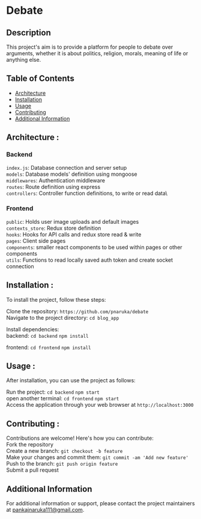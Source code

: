 # Debate

## Description
This project's aim is to provide a platform for people to debate over arguments, whether it is about politics, religion, morals, meaning of life or anything else.

## Table of Contents
- [Architecture](#architecture)
- [Installation](#installation)
- [Usage](#usage)
- [Contributing](#contributing)
- [Additional Information](#addinfo)

## Architecture <a name="architecture"></a>:
### Backend
`index.js`: Database connection and server setup\
`models`: Database models' definition using mongoose\
`middlewares`: Authentication middleware\
`routes`: Route definition using express\
`controllers`: Controller function definitions, to write or read data\

### Frontend
`public`: Holds user image uploads and default images\
`contexts_store`: Redux store definition\
`hooks`: Hooks for API calls and redux store read & write\
`pages`: Client side pages\
`components`: smaller react components to be used within pages or other components\
`utils`: Functions to read locally saved auth token and create socket connection

## Installation <a name="installation"></a>:
To install the project, follow these steps:

Clone the repository: `https://github.com/pnaruka/debate`\
Navigate to the project directory: `cd blog_app`

Install dependencies:\
backend:
`cd backend`
`npm install`

frontend:
`cd frontend`
`npm install`

## Usage <a name="usage"></a>:
After installation, you can use the project as follows:

Run the project: `cd backend` `npm start`\
open another terminal: `cd frontend` `npm start`\
Access the application through your web browser at `http://localhost:3000` 

## Contributing <a name="contributing"></a>:
Contributions are welcome! Here's how you can contribute:\
Fork the repository\
Create a new branch: `git checkout -b feature`\
Make your changes and commit them: `git commit -am 'Add new feature'`\
Push to the branch: `git push origin feature`\
Submit a pull request

## Additional Information <a name="addinfo"></a>

For additional information or support, please contact the project maintainers at pankajnaruka111@gmail.com.
